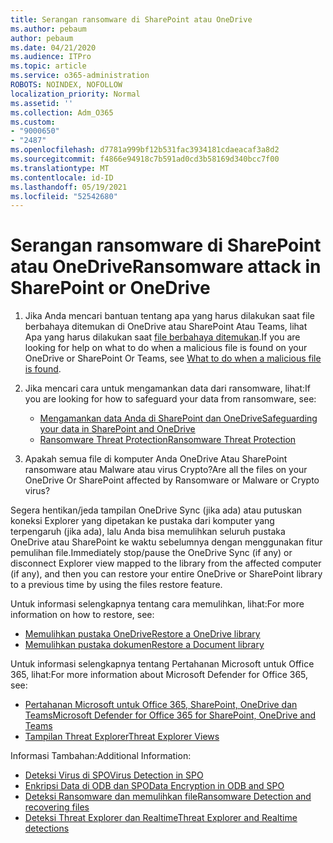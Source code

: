 ```yaml
---
title: Serangan ransomware di SharePoint atau OneDrive
ms.author: pebaum
author: pebaum
ms.date: 04/21/2020
ms.audience: ITPro
ms.topic: article
ms.service: o365-administration
ROBOTS: NOINDEX, NOFOLLOW
localization_priority: Normal
ms.assetid: ''
ms.collection: Adm_O365
ms.custom:
- "9000650"
- "2487"
ms.openlocfilehash: d7781a999bf12b531fac3934181cdaeacaf3a8d2
ms.sourcegitcommit: f4866e94918c7b591ad0cd3b58169d340bcc7f00
ms.translationtype: MT
ms.contentlocale: id-ID
ms.lasthandoff: 05/19/2021
ms.locfileid: "52542680"
---
```

# <a name="ransomware-attack-in-sharepoint-or-onedrive"></a><span data-ttu-id="482be-102">Serangan ransomware di SharePoint atau OneDrive</span><span class="sxs-lookup"><span data-stu-id="482be-102">Ransomware attack in SharePoint or OneDrive</span></span>

1.  <span data-ttu-id="482be-103">Jika Anda mencari bantuan tentang apa yang harus dilakukan saat file berbahaya ditemukan di OneDrive atau SharePoint Atau Teams, lihat Apa yang harus dilakukan saat [file berbahaya ditemukan](https://support.office.com/en-ie/article/what-to-do-when-a-malicious-file-is-found-in-sharepoint-online-onedrive-or-microsoft-teams-01e902ad-a903-4e0f-b093-1e1ac0c37ad2).</span><span class="sxs-lookup"><span data-stu-id="482be-103">If you are looking for help on what to do when a malicious file is found on your OneDrive or SharePoint Or Teams, see [What to do when a malicious file is found](https://support.office.com/en-ie/article/what-to-do-when-a-malicious-file-is-found-in-sharepoint-online-onedrive-or-microsoft-teams-01e902ad-a903-4e0f-b093-1e1ac0c37ad2).</span></span>
2. <span data-ttu-id="482be-104">Jika mencari cara untuk mengamankan data dari ransomware, lihat:</span><span class="sxs-lookup"><span data-stu-id="482be-104">If you are looking for how to safeguard your data from ransomware, see:</span></span>
    - [<span data-ttu-id="482be-105">Mengamankan data Anda di SharePoint dan OneDrive</span><span class="sxs-lookup"><span data-stu-id="482be-105">Safeguarding your data in SharePoint and OneDrive</span></span>](/sharepoint/safeguarding-your-data) 
    - [<span data-ttu-id="482be-106">Ransomware Threat Protection</span><span class="sxs-lookup"><span data-stu-id="482be-106">Ransomware Threat Protection</span></span>](/windows/security/threat-protection/intelligence/ransomware-malware)    

3.  <span data-ttu-id="482be-107">Apakah semua file di komputer Anda OneDrive Atau SharePoint ransomware atau Malware atau virus Crypto?</span><span class="sxs-lookup"><span data-stu-id="482be-107">Are all the files on your OneDrive Or SharePoint affected by Ransomware or Malware or Crypto virus?</span></span> 

<span data-ttu-id="482be-108">Segera hentikan/jeda tampilan OneDrive Sync (jika ada) atau putuskan koneksi Explorer yang dipetakan ke pustaka dari komputer yang terpengaruh (jika ada), lalu Anda bisa memulihkan seluruh pustaka OneDrive atau SharePoint ke waktu sebelumnya dengan menggunakan fitur pemulihan file.</span><span class="sxs-lookup"><span data-stu-id="482be-108">Immediately stop/pause the OneDrive Sync (if any) or disconnect Explorer view mapped to the library from the affected computer (if any), and then you can restore your entire OneDrive or SharePoint library to a previous time by using the files restore feature.</span></span> 

<span data-ttu-id="482be-109">Untuk informasi selengkapnya tentang cara memulihkan, lihat:</span><span class="sxs-lookup"><span data-stu-id="482be-109">For more information on how to restore, see:</span></span>

- [<span data-ttu-id="482be-110">Memulihkan pustaka OneDrive</span><span class="sxs-lookup"><span data-stu-id="482be-110">Restore a OneDrive library</span></span>](https://support.office.com/article/restore-your-onedrive-fa231298-759d-41cf-bcd0-25ac53eb8a150)
- [<span data-ttu-id="482be-111">Memulihkan pustaka dokumen</span><span class="sxs-lookup"><span data-stu-id="482be-111">Restore a Document library</span></span>](https://support.office.com/article/restore-a-document-library-317791c3-8bd0-4dfd-8254-3ca90883d39a)

<span data-ttu-id="482be-112">Untuk informasi selengkapnya tentang Pertahanan Microsoft untuk Office 365, lihat:</span><span class="sxs-lookup"><span data-stu-id="482be-112">For more information about Microsoft Defender for Office 365, see:</span></span>
- [<span data-ttu-id="482be-113">Pertahanan Microsoft untuk Office 365, SharePoint, OneDrive dan Teams</span><span class="sxs-lookup"><span data-stu-id="482be-113">Microsoft Defender for Office 365 for SharePoint, OneDrive and Teams</span></span>](/microsoft-365/security/office-365-security/atp-for-spo-odb-and-teams)
- [<span data-ttu-id="482be-114">Tampilan Threat Explorer</span><span class="sxs-lookup"><span data-stu-id="482be-114">Threat Explorer Views</span></span>](/microsoft-365/security/office-365-security/threat-explorer-views)

<span data-ttu-id="482be-115">Informasi Tambahan:</span><span class="sxs-lookup"><span data-stu-id="482be-115">Additional Information:</span></span>

- [<span data-ttu-id="482be-116">Deteksi Virus di SPO</span><span class="sxs-lookup"><span data-stu-id="482be-116">Virus Detection in SPO</span></span>](/microsoft-365/security/office-365-security/virus-detection-in-spo)</br>
- [<span data-ttu-id="482be-117">Enkripsi Data di ODB dan SPO</span><span class="sxs-lookup"><span data-stu-id="482be-117">Data Encryption in ODB and SPO</span></span>](/microsoft-365/compliance/data-encryption-in-odb-and-spo)</br>
- [<span data-ttu-id="482be-118">Deteksi Ransomware dan memulihkan file</span><span class="sxs-lookup"><span data-stu-id="482be-118">Ransomware Detection and recovering files</span></span>](https://support.office.com/article/Ransomware-detection-and-recovering-your-files-0d90ec50-6bfd-40f4-acc7-b8c12c73637f)</br>
- [<span data-ttu-id="482be-119">Deteksi Threat Explorer dan Realtime</span><span class="sxs-lookup"><span data-stu-id="482be-119">Threat Explorer and Realtime detections</span></span>](/microsoft-365/security/office-365-security/threat-explorer-views)